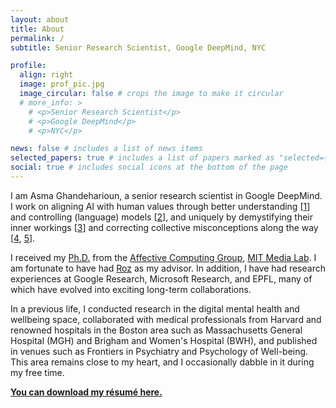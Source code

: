 ```yaml
---
layout: about
title: About
permalink: /
subtitle: Senior Research Scientist, Google DeepMind, NYC

profile:
  align: right
  image: prof_pic.jpg
  image_circular: false # crops the image to make it circular
  # more_info: >
    # <p>Senior Research Scientist</p>
    # <p>Google DeepMind</p>
    # <p>NYC</p>

news: false # includes a list of news items
selected_papers: true # includes a list of papers marked as "selected={true}"
social: true # includes social icons at the bottom of the page
---
```


I am Asma Ghandeharioun, a senior research scientist in Google DeepMind. I work on aligning AI with human values through better understanding [<a href="https://pair-code.github.io/interpretability/patchscopes/">1</a>] and controlling (language) models [<a href="/assets/pdf/2928_post_hoc_explanations_of_langu.pdf">2</a>], and uniquely by demystifying their inner workings [<a href="https://pair.withgoogle.com/explorables/grokking/">3</a>] and correcting collective misconceptions along the way [<a href="/assets/pdf/13353_does_localization_inform_editi.pdf">4</a>, <a href="https://arxiv.org/abs/2312.03656">5</a>].

I received my <a href="/assets/pdf/ghandeharioun-asma_gh-phd-MAS-2021-thesis.pdf">Ph.D.</a> from the <a href="https://www.media.mit.edu/groups/affective-computing/overview/">Affective Computing Group</a>, <a href="https://www.media.mit.edu/">MIT Media Lab</a>. I am fortunate to have had <a href="https://www.media.mit.edu/people/picard/overview/">Roz</a> as my advisor. In addition, I have had research experiences at Google Research, Microsoft Research, and EPFL, many of which have evolved into exciting long-term collaborations.

In a previous life, I conducted research in the digital mental health and wellbeing space, collaborated with medical professionals from Harvard and renowned hospitals in the Boston area such as Massachusetts General Hospital (MGH) and Brigham and Women's Hospital (BWH), and published in venues such as Frontiers in Psychiatry and Psychology of Well-being. This area remains close to my heart, and I occasionally dabble in it during my free time.

 <p style="font-weight: bold;"><a href="/assets/pdf/Asma_Ghandeharioun_resume_2025.pdf">You can download my résumé here.</a></p>
